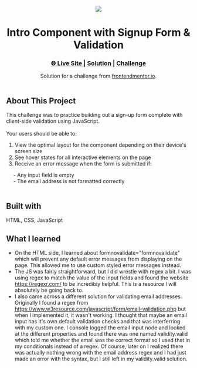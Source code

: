 <div align="center"><img src="https://i.ibb.co/C9Tw5rc/Screen-Shot-2022-04-22-at-3-06-28-PM.png"></img></div>
<h1 align="center">Intro Component with Signup Form & Validation</h1>

<div align="center">
  <h3>
    <a href="https://waynetasaki.github.io/Intro-component-signup-form/?">🌐 Live Site </a>  |  
    <a href="https://www.frontendmentor.io/solutions/intro-component-with-signup-form-SkD8MsxSq" target="_blank"> Solution </a> | 
    <a href="https://www.frontendmentor.io/challenges/intro-component-with-signup-form-5cf91bd49edda32581d28fd1" target="_blank"> Challenge </a> 
  </h3>
</div>
<div align="center">
   Solution for a challenge from  <a href="https://www.frontendmentor.io/" target="_blank">frontendmentor.io</a>.
</div>
<br>

## About This Project

<p>This challenge was to practice building out a sign-up form complete with client-side validation using JavaScript.

<br>
<br>
Your users should be able to:

1. View the optimal layout for the component depending on their device's screen size
2. See hover states for all interactive elements on the page
3. Receive an error message when the form is submitted if:
  
&nbsp;&nbsp;&nbsp;&nbsp; - Any input field is empty
<br>
&nbsp;&nbsp;&nbsp;&nbsp; - The email address is not formatted correctly
<br>
<br>



## Built with

<p>HTML, CSS, JavaScript</p>

## What I learned
- On the HTML side, I learned about formnovalidate="formnovalidate" which will prevent any default error messages from displaying on the page. This allowed me to use custom styled error messages instead.
- The JS was fairly straightforward, but I did wrestle with regex a bit. I was using regex to match the value of the input fields and found the website https://regexr.com/ to be incredibly helpful. This is a resource I will absolutely be going back to.
- I also came across a different solution for validating email addresses. Originally I found a regex from https://www.w3resource.com/javascript/form/email-validation.php but when I implemented it, it wasn't working. I thought that maybe an email input has it's own default validation checks and that was interferring with my custom one. I console logged the email input node and looked at the different properties and found there was one named validity.valid which told me whether the email was the correct format so I used that in my conditionals instead of a regex. Of course, later on I realized there was actually nothing wrong with the email address regex and I had just made an error with the syntax, but I still left in my validity.valid solution.
